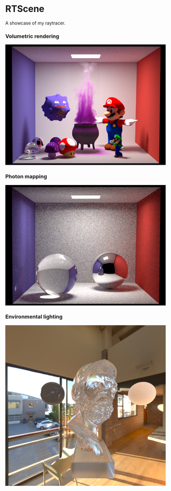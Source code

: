 # RTScene
A showcase of my raytracer.

### Volumetric rendering
![heterogeneous medium](img/volumetric/heter_smoke.png)

### Photon mapping
![photon mapping](img/photon/photon.png)

### Environmental lighting
![IBL](img/IBL/ajax-rough-dieletric-IBL.png)